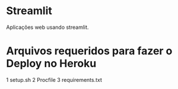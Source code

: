 # Streamlit
Aplicações web usando streamlit.

# Arquivos requeridos para fazer o Deploy no Heroku
1 setup.sh
2 Procfile
3 requirements.txt